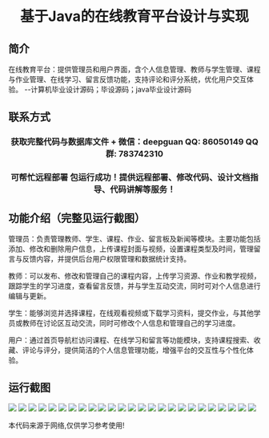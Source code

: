 <p><h1 align="center">基于Java的在线教育平台设计与实现</h1></p>

## 简介
在线教育平台：提供管理员和用户界面，含个人信息管理、教师与学生管理、课程与作业管理、在线学习、留言反馈功能，支持评论和评分系统，优化用户交互体验。    --计算机毕业设计源码；毕设源码；java毕业设计源码


## 联系方式
<p><h3 align="center">获取完整代码与数据库文件 + 微信：deepguan QQ: 86050149 QQ群: 783742310</h3></p>
<p><h3 align="center">可帮忙远程部署 包运行成功！提供远程部署、修改代码、设计文档指导、代码讲解等服务！</h3></p>

## 功能介绍（完整见运行截图）
管理员：负责管理教师、学生、课程、作业、留言板及新闻等模块。主要功能包括添加、修改和删除用户信息，上传课程封面与视频，设置课程类型及时间，管理留言与反馈内容，并提供后台用户权限管理和数据统计支持。

教师：可以发布、修改和管理自己的课程内容，上传学习资源、作业和教学视频，跟踪学生的学习进度，查看留言反馈，并与学生互动交流，同时可对个人信息进行编辑与更新。

学生：能够浏览并选择课程，在线观看视频或下载学习资料，提交作业，与其他学员或教师在讨论区互动交流，同时可修改个人信息和管理自己的学习进度。

用户：通过首页导航栏访问课程、在线学习和留言等功能模块，支持课程搜索、收藏、评论与评分，提供简洁的个人信息管理功能，增强平台的交互性与个性化体验。


## 运行截图
![](img/001.jpg)
![](img/002.jpg)
![](img/003.jpg)
![](img/004.jpg)
![](img/005.jpg)
![](img/006.jpg)
![](img/007.jpg)
![](img/008.jpg)
![](img/009.jpg)
![](img/010.jpg)
![](img/011.jpg)
![](img/012.jpg)
![](img/013.jpg)
![](img/014.jpg)
![](img/015.jpg)
![](img/016.jpg)
![](img/017.jpg)
![](img/018.jpg)
![](img/019.jpg)
![](img/020.jpg)
![](img/021.jpg)
![](img/022.jpg)
![](img/023.jpg)
![](img/024.jpg)
![](img/025.jpg)

<p>本代码来源于网络,仅供学习参考使用!</p>
